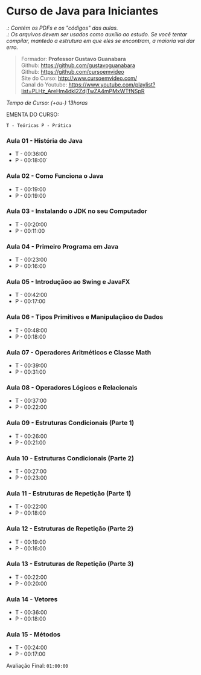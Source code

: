# Curso de Java para Iniciantes
 
 [](./curso-gratis-java.jpg)

.: *Contém os PDFs e os "códigos" das aulas.*<br>
.: *Os arquivos devem ser usados ​​como auxílio ao estudo. Se você tentar compilar, mantedo a estrutura em que eles se encontram, a maioria vai dar erro.*

> Formador: **Professor Gustavo Guanabara** <br>
> Github: https://github.com/gustavoguanabara<br>
> Github: https://github.com/cursoemvideo<br>
> Site do Curso: http://www.cursoemvideo.com/ <br>
> Canal do Youtube: https://www.youtube.com/playlist?list=PLHz_AreHm4dkI2ZdjTwZA4mPMxWTfNSpR<br>

*Tempo de Curso: (+ou-) 13horas*

 EMENTA DO CURSO: 
 
`T - Teóricas P - Prática`
 
### Aula 01 -  História do Java 
* T - 00:36:00 
* P - 00:18:00`
 
### Aula 02 - Como Funciona o Java 
* T - 00:19:00
* P - 00:19:00

### Aula 03 - Instalando o JDK no seu Computador 
* T - 00:20:00
* P - 00:11:00
 
### Aula 04 - Primeiro Programa em Java 
* T - 00:23:00 
* P - 00:16:00
 
### Aula 05 - Introduçãoo ao Swing e JavaFX 
* T - 00:42:00 
* P - 00:17:00
 
### Aula 06 - Tipos Primitivos e Manipulaçãoo de Dados 
* T - 00:48:00 
* P - 00:18:00
 
### Aula 07 - Operadores Aritméticos e Classe Math 
* T - 00:39:00 
* P - 00:31:00
 
### Aula 08 - Operadores Lógicos e Relacionais 
* T - 00:37:00 
* P - 00:22:00
 
### Aula 09 - Estruturas Condicionais (Parte 1) 
* T - 00:26:00 
* P - 00:21:00

### Aula 10 - Estruturas Condicionais (Parte 2) 
* T - 00:27:00 
* P - 00:23:00
 
### Aula 11 - Estruturas de Repetição (Parte 1) 
* T - 00:22:00 
* P - 00:18:00
 
### Aula 12 - Estruturas de Repetição (Parte 2) 
* T - 00:19:00 
* P - 00:16:00
 
### Aula 13 - Estruturas de Repetição (Parte 3) 
* T - 00:22:00 
* P - 00:20:00
 
### Aula 14 - Vetores  
* T - 00:36:00 
* P - 00:18:00
 
### Aula 15 - Métodos 
* T - 00:24:00 
* P - 00:17:00
 
Avaliação Final: `01:00:00` 
